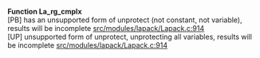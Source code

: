   
__Function La_rg_cmplx__  
  [PB] has an unsupported form of unprotect (not constant, not variable), results will be incomplete [src/modules/lapack/Lapack.c:914](https://github.com/wch/r-source/blob/fb8b0772df506c766d4b3d4c49bdc6ab3edf7561/src/modules/lapack/Lapack.c/#L914)  
  [UP] unsupported form of unprotect, unprotecting all variables, results will be incomplete [src/modules/lapack/Lapack.c:914](https://github.com/wch/r-source/blob/fb8b0772df506c766d4b3d4c49bdc6ab3edf7561/src/modules/lapack/Lapack.c/#L914)  
